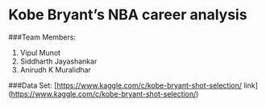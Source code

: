 # Kobe Bryant’s NBA career analysis

###Team Members:<br />
1. Vipul Munot<br />
2. Siddharth Jayashankar<br />
3. Anirudh K Muralidhar

###Data Set: 
[https://www.kaggle.com/c/kobe-bryant-shot-selection/ link] (https://www.kaggle.com/c/kobe-bryant-shot-selection/)
